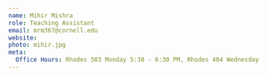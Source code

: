 ```yaml
---
name: Mihir Mishra
role: Teaching Assistant
email: mrm367@cornell.edu
website: 
photo: mihir.jpg
meta:
  Office Hours: Rhodes 503 Monday 5:30 - 6:30 PM, Rhodes 404 Wednesday 5:00 - 6:00 PM
---
```

